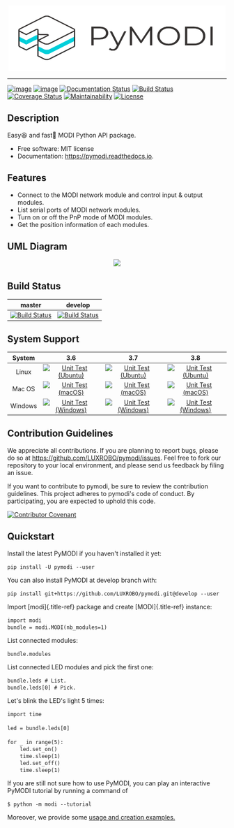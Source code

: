 <p align="center">
	<img src="docs/_static/img/logo.png" width="500" height="150">
</p>

---------

[![image](https://img.shields.io/pypi/pyversions/pymodi.svg)](https://pypi.python.org/pypi/pymodi)
[![image](https://img.shields.io/pypi/v/pymodi.svg)](https://pypi.python.org/pypi/pymodi)
[![Documentation Status](https://readthedocs.org/projects/pymodi/badge/?version=latest)](https://pymodi.readthedocs.io/en/latest/?badge=latest)
[![Build Status](https://github.com/k2sebeom/pymodi/workflows/Build%20Status/badge.svg?branch=master)](https://github.com/LUXROBO/pymodi/actions)
[![Coverage Status](https://coveralls.io/repos/github/LUXROBO/pymodi/badge.svg)](https://coveralls.io/github/LUXROBO/pymodi)
[![Maintainability](https://api.codeclimate.com/v1/badges/5a62f1585d723099e337/maintainability)](https://codeclimate.com/github/LUXROBO/pymodi/maintainability)
[![License](https://img.shields.io/pypi/l/pymodi.svg?color=blue)](https://github.com/LUXROBO/pymodi/blob/master/LICENSE)

Description
-------
Easy😆 and fast💨 MODI Python API package.

-   Free software: MIT license
-   Documentation: <https://pymodi.readthedocs.io>.

Features
--------
-   Connect to the MODI network module and control input & output
    modules.
-   List serial ports of MODI network modules.
-   Turn on or off the PnP mode of MODI modules.
-   Get the position information of each modules.

UML Diagram
--------
<p align="center">
    <img src="https://gituml-media.s3.amazonaws.com/production_diagram_201.svg?AWSAccessKeyId=AKIA5BNPSF2PVKDZ4QNO&Signature=Zi1eXS7Zjs%2BECnYl%2BCeIO2tc0aQ%3D&Expires=1592475580">
</p>

Build Status
--------

|master|develop|
|:---:|:---:|
| [![Build Status](https://github.com/k2sebeom/pymodi/workflows/Build%20Status/badge.svg?branch=master)](https://github.com/LUXROBO/pymodi/actions) | [![Build Status](https://github.com/k2sebeom/pymodi/workflows/Build%20Status/badge.svg?branch=develop)](https://github.com/LUXROBO/pymodi/actions) |

System Support
---------
| System | 3.6 | 3.7 | 3.8 |
| :---: | :---: | :---: | :--: |
| Linux | [![Unit Test (Ubuntu)](https://github.com/k2sebeom/pymodi/workflows/Unit%20Test%20(Ubuntu)/badge.svg?branch=master)](https://github.com/LUXROBO/pymodi/actions) | [![Unit Test (Ubuntu)](https://github.com/k2sebeom/pymodi/workflows/Unit%20Test%20(Ubuntu)/badge.svg?branch=master)](https://github.com/LUXROBO/pymodi/actions) | [![Unit Test (Ubuntu)](https://github.com/k2sebeom/pymodi/workflows/Unit%20Test%20(Ubuntu)/badge.svg?branch=master)](https://github.com/LUXROBO/pymodi/actions) |
| Mac OS | [![Unit Test (macOS)](https://github.com/k2sebeom/pymodi/workflows/Unit%20Test%20(macOS)/badge.svg?branch=master)](https://github.com/LUXROBO/pymodi/actions) | [![Unit Test (macOS)](https://github.com/k2sebeom/pymodi/workflows/Unit%20Test%20(macOS)/badge.svg?branch=master)](https://github.com/LUXROBO/pymodi/actions) | [![Unit Test (macOS)](https://github.com/k2sebeom/pymodi/workflows/Unit%20Test%20(macOS)/badge.svg?branch=master)](https://github.com/LUXROBO/pymodi/actions) |
| Windows | [![Unit Test (Windows)](https://github.com/k2sebeom/pymodi/workflows/Unit%20Test%20(Windows)/badge.svg?branch=master)](https://github.com/LUXROBO/pymodi/actions) | [![Unit Test (Windows)](https://github.com/k2sebeom/pymodi/workflows/Unit%20Test%20(Windows)/badge.svg?branch=master)](https://github.com/LUXROBO/pymodi/actions) | [![Unit Test (Windows)](https://github.com/k2sebeom/pymodi/workflows/Unit%20Test%20(Windows)/badge.svg?branch=master)](https://github.com/LUXROBO/pymodi/actions) |

Contribution Guidelines
--------
We appreciate all contributions. If you are planning to report bugs, please do so at <https://github.com/LUXROBO/pymodi/issues>. Feel free to fork our repository to your local environment, and please send us feedback by filing an issue.

If you want to contribute to pymodi, be sure to review the contribution guidelines. This project adheres to pymodi's code of conduct. By participating, you are expected to uphold this code.

[![Contributor Covenant](https://img.shields.io/badge/Contributor%20Covenant-v2.0%20adopted-ff69b4.svg)](CODE_OF_CONDUCT.md)

Quickstart
--------

Install the latest PyMODI if you haven\'t installed it yet:

    pip install -U pymodi --user

You can also install PyMODI at develop branch with:

    pip install git+https://github.com/LUXROBO/pymodi.git@develop --user

Import [modi]{.title-ref} package and create [MODI]{.title-ref}
instance:

    import modi
    bundle = modi.MODI(nb_modules=1)

List connected modules:

    bundle.modules

List connected LED modules and pick the first one:

    bundle.leds # List.
    bundle.leds[0] # Pick.

Let\'s blink the LED\'s light 5 times:

    import time

    led = bundle.leds[0]

    for _ in range(5):
        led.set_on()
        time.sleep(1)
        led.set_off()
        time.sleep(1)

If you are still not sure how to use PyMODI, you can play an interactive PyMODI tutorial by running a command of

    $ python -m modi --tutorial

Moreover, we provide some [usage and creation examples.](examples)
